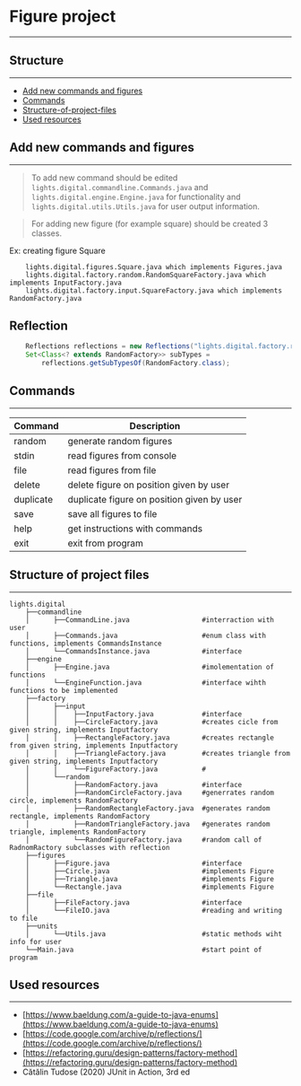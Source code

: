 # Figure project #
- - - - - - - - 

## Structure ##
- - - - - - - - 
* [Add new commands and figures](#add-new-commands-and-figures)
* [Commands](#commands)<br>
* [Structure-of-project-files](#structure-of-project-files)
* [Used resources](#used-resources)

## Add new commands and figures ##
- - -
>To add new command should be edited `lights.digital.commandline.Commands.java` and `lights.digital.engine.Engine.java` 
> for functionality and `lights.digital.utils.Utils.java` for user output information.

>For adding new figure (for example square) should be created 3 classes. 

Ex: creating figure Square
````
    lights.digital.figures.Square.java which implements Figures.java
    lights.digital.factory.random.RandomSquareFactory.java which implements InputFactory.java
    lights.digital.factory.input.SquareFactory.java which implements RandomFactory.java
````
## Reflection ##

```java
    Reflections reflections = new Reflections("lights.digital.factory.random");
    Set<Class<? extends RandomFactory>> subTypes =
        reflections.getSubTypesOf(RandomFactory.class);
```


## Commands ##
- - - - - - - - 
| Command   | Description                                 |
|-----------|---------------------------------------------|
| random    | generate random figures                     |
| stdin     | read figures from console                   |
| file      | read figures from file                      |
| delete    | delete figure on position given by user     |
| duplicate | duplicate figure on position given by user  |
| save      | save all figures to file                    |
| help      | get instructions with commands              |
| exit      | exit from program                           |




## Structure of project files ##
- - - - - - - - 
    lights.digital    
        ├──commandline
        │      ├──CommandLine.java                  #interraction with user
        │      ├──Commands.java                     #enum class with functions, implements CommandsInstance
        │      └──CommandsInstance.java             #interface 
        ├──engine
        │      ├──Engine.java                       #imolementation of functions
        │      └──EngineFunction.java               #interface wihth functions to be implemented
        ├──factory
        │      ├──input
        │      │    ├──InputFactory.java            #interface
        │      │    ├──CircleFactory.java           #creates cicle from given string, implements Inputfactory
        │      │    ├──RectangleFactory.java        #creates rectangle from given string, implements Inputfactory
        │      │    ├──TriangleFactory.java         #creates triangle from given string, implements Inputfactory
        │      │    └──FigureFactory.java           #
        │      └──random 
        │           ├──RandomFactory.java           #interface
        │           ├──RandomCircleFactory.java     #generrates random circle, implements RandomFactory
        │           ├──RandomRectangleFactory.java  #generates random rectangle, implements RandomFactory
        │           ├──RandomTriangleFactory.java   #generates random triangle, implements RandomFactory
        │           └──RandomFigureFactory.java     #random call of RadnomRactory subclasses with reflection
        ├──figures
        │      ├──Figure.java                       #interface
        │      ├──Circle.java                       #implements Figure
        │      ├──Triangle.java                     #implements Figure
        │      └──Rectangle.java                    #implements Figure
        ├──file
        │      ├──FileFactory.java                  #interface
        │      └──FileIO.java                       #reading and writing to file
        ├──units
        │      └──Utils.java                        #static methods wiht info for user
        └──Main.java                                #start point of program

## Used resources ##
- - -

* [https://www.baeldung.com/a-guide-to-java-enums](https://www.baeldung.com/a-guide-to-java-enums)<br>
* [https://code.google.com/archive/p/reflections/](https://code.google.com/archive/p/reflections/)
* [https://refactoring.guru/design-patterns/factory-method](https://refactoring.guru/design-patterns/factory-method)
* Cătălin Tudose (2020) JUnit in Action, 3rd ed